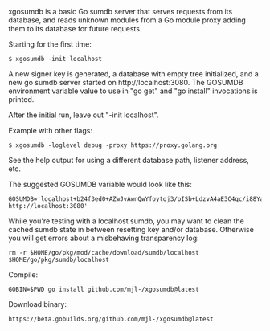 xgosumdb is a basic Go sumdb server that serves requests from its database,
and reads unknown modules from a Go module proxy adding them to its database
for future requests.

Starting for the first time:

	$ xgosumdb -init localhost

A new signer key is generated, a database with empty tree initialized, and a
new go sumdb server started on http://localhost:3080. The GOSUMDB environment
variable value to use in "go get" and "go install" invocations is printed.

After the initial run, leave out "-init localhost".

Example with other flags:

	$ xgosumdb -loglevel debug -proxy https://proxy.golang.org

See the help output for using a different database path, listener address, etc.

The suggested GOSUMDB variable would look like this:

	GOSUMDB='localhost+b24f3ed0+AZwJvAwnQwYfoytqj3/oISb+LdzvA4aE3C4qc/i88Yar http://localhost:3080'

While you're testing with a localhost sumdb, you may want to clean the cached
sumdb state in between resetting key and/or database. Otherwise you will get
errors about a misbehaving transparency log:

	rm -r $HOME/go/pkg/mod/cache/download/sumdb/localhost $HOME/go/pkg/sumdb/localhost

Compile:

	GOBIN=$PWD go install github.com/mjl-/xgosumdb@latest

Download binary:

	https://beta.gobuilds.org/github.com/mjl-/xgosumdb@latest
